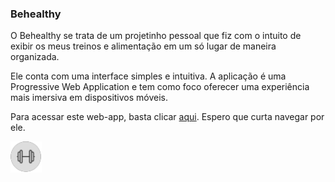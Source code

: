 ### Behealthy

O Behealthy se trata de um projetinho pessoal que fiz com o intuito de exibir os meus treinos e alimentação em um só lugar de maneira organizada.

Ele conta com uma interface simples e intuitiva. A aplicação é uma Progressive Web Application e tem como foco oferecer uma experiência mais imersiva em dispositivos móveis.

Para acessar este web-app, basta clicar [aqui](https://ribby-behealthy.netlify.app). Espero que curta navegar por ele.

<img src="./src/assets/img/favicon.svg" width="50">